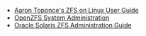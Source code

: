 * [Aaron Toponce's ZFS on Linux User Guide][zol-guide]
* [OpenZFS System Administration][openzfs-docs]
* [Oracle Solaris ZFS Administration Guide][solaris-docs]

[zol-guide]: https://pthree.org/2012/04/17/install-zfs-on-debian-gnulinux/
[openzfs-docs]: http://open-zfs.org/wiki/System_Administration
[solaris-docs]: http://docs.oracle.com/cd/E19253-01/819-5461/